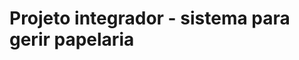 <html>
<head>
  
</head>
  <body>
    <h1>Projeto integrador - sistema para gerir papelaria </h1>
  </body>
</html>
